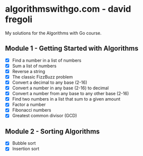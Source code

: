 # algorithmswithgo.com - david fregoli

My solutions for the Algorithms with Go course.

## Module 1 - Getting Started with Algorithms
- [x] Find a number in a list of numbers
- [x] Sum a list of numbers
- [x] Reverse a string
- [x] The classic FizzBuzz problem
- [x] Convert a decimal to any base (2-16)
- [x] Convert a number in any base (2-16) to decimal
- [x] Convert a number from any base to any other base (2-16)
- [x] Find two numbers in a list that sum to a given amount
- [x] Factor a number
- [x] Fibonacci numbers
- [x] Greatest common divisor (GCD)

## Module 2 - Sorting Algorithms
- [x] Bubble sort
- [x] Insertion sort
